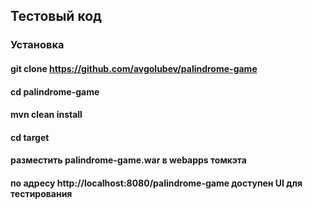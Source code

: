 ## Тестовый код

### Установка

#### git clone https://github.com/avgolubev/palindrome-game
#### cd palindrome-game
#### mvn clean install
#### cd target
#### разместить palindrome-game.war в webapps томкэта
#### по адресу http://localhost:8080/palindrome-game доступен UI для тестирования


